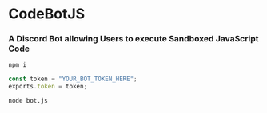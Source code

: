 # CodeBotJS

### A Discord Bot allowing Users to execute Sandboxed JavaScript Code

```npm i```

```js
const token = "YOUR_BOT_TOKEN_HERE";
exports.token = token;
```

```node bot.js```
